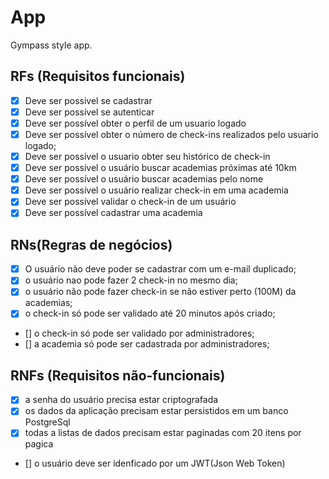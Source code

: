 # App

Gympass style app.

## RFs (Requisitos funcionais)

- [x] Deve ser possivel se cadastrar
- [x] Deve ser possível se autenticar
- [x] Deve ser possível obter o perfil de um usuario logado
- [x] Deve ser possível obter o número de check-ins realizados pelo usuario logado;
- [x] Deve ser possível o usuario obter seu histórico de check-in
- [x] Deve ser possível o usuário buscar academias próximas até 10km
- [x] Deve ser possível o usuário buscar academias pelo nome
- [x] Deve ser possível o usuário realizar check-in em uma academia
- [x] Deve ser possível validar o check-in de um usuário
- [x] Deve ser possível cadastrar uma academia

## RNs(Regras de negócios)

- [x] O usuário não deve poder se cadastrar com um e-mail duplicado;
- [x] o usuário nao pode fazer 2 check-in no mesmo dia;
- [x] o usuário não pode fazer check-in se não estiver perto (100M) da academias;
- [x] o check-in só pode ser validado até 20 minutos após criado;
- [] o check-in só pode ser validado por administradores;
- [] a academia só pode ser cadastrada por administradores;


## RNFs (Requisitos não-funcionais)

- [x] a senha do usuário precisa estar criptografada
- [x] os dados da aplicação precisam estar persistidos em um banco PostgreSql
- [x] todas a listas de dados precisam estar paginadas com 20 itens por pagica
- [] o usuário deve ser idenficado por um JWT(Json Web Token)



